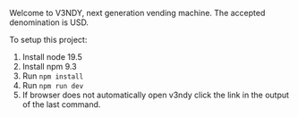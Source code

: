 Welcome to V3NDY, next generation vending machine.
The accepted denomination is USD.

To setup this project:
1. Install node 19.5
2. Install npm 9.3
3. Run `npm install`
4. Run `npm run dev`
5. If browser does not automatically open v3ndy click the link in the output of the last command.
